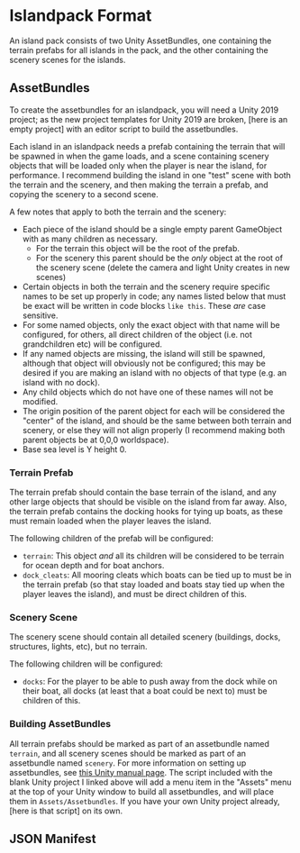 # Islandpack Format
An island pack consists of two Unity AssetBundles, one containing the terrain prefabs for all islands in the pack, and the other containing the scenery scenes for the islands.
## AssetBundles

To create the assetbundles for an islandpack, you will need a Unity 2019 project; as the new project templates for Unity 2019 are broken, [here is an empty project] with an editor script to build the assetbundles.

Each island in an islandpack needs a prefab containing the terrain that will be spawned in when the game loads, and a scene containing scenery objects that will be loaded only when the player is near the island, for performance. I recommend building the island in one "test" scene with both the terrain and the scenery, and then making the terrain a prefab, and copying the scenery to a second scene.

A few notes that apply to both the terrain and the scenery:
* Each piece of the island should be a single empty parent GameObject with as many children as necessary.
  * For the terrain this object will be the root of the prefab.
  * For the scenery this parent should be the *only* object at the root of the scenery scene (delete the camera and light Unity creates in new scenes)
* Certain objects in both the terrain and the scenery require specific names to be set up properly in code; any names listed below that must be exact will be written in code blocks `like this`. These *are* case sensitive.
* For some named objects, only the exact object with that name will be configured, for others, all direct children of the object (i.e. not grandchildren etc) will be configured.
* If any named objects are missing, the island will still be spawned, although that object will obviously not be configured; this may be desired if you are making an island with no objects of that type (e.g. an island with no dock).
* Any child objects which do not have one of these names will not be modified.
* The origin position of the parent object for each will be considered the "center" of the island, and should be the same between both terrain and scenery, or else they will not align properly (I recommend making both parent objects be at 0,0,0 worldspace).
* Base sea level is Y height 0.
### Terrain Prefab
The terrain prefab should contain the base terrain of the island, and any other large objects that should be visible on the island from far away. Also, the terrain prefab contains the docking hooks for tying up boats, as these must remain loaded when the player leaves the island.

The following children of the prefab will be configured:
* `terrain`: This object *and* all its children will be considered to be terrain for ocean depth and for boat anchors.
* `dock_cleats`: All mooring cleats which boats can be tied up to must be in the terrain prefab (so that stay loaded and boats stay tied up when the player leaves the island), and must be direct children of this.

### Scenery Scene
The scenery scene should contain all detailed scenery (buildings, docks, structures, lights, etc), but no terrain. 

The following children will be configured:
* `docks`: For the player to be able to push away from the dock while on their boat, all docks (at least that a boat could be next to) must be children of this.

### Building AssetBundles
All terrain prefabs should be marked as part of an assetbundle named `terrain`, and all scenery scenes should be marked as part of an assetbundle named `scenery`. For more information on setting up assetbundles, see [this Unity manual page](https://docs.unity3d.com/2019.1/Documentation/Manual/AssetBundles-Workflow.html). The script included with the blank Unity project I linked above will add a menu item in the "Assets" menu at the top of your Unity window to build all assetbundles, and will place them in `Assets/Assetbundles`. If you have your own Unity project already, [here is that script] on its own. 

## JSON Manifest
